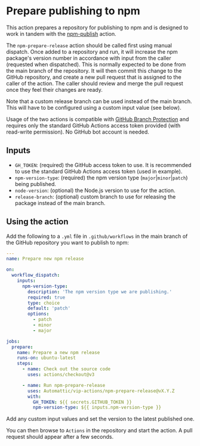 # Prepare publishing to npm

This action prepares a repository for publishing to npm and is designed to work in tandem with the [npm-publish](../npm-publish/README.md) action.

The `npm-prepare-release` action should be called first using manual dispatch. Once added to a repository and run, it will increase the npm package's version number in accordance with input from the caller (requested when dispatched). This is normally expected to be done from the main branch of the repository. It will then commit this change to the GitHub repository, and create a new pull request that is assigned to the caller of the action. The caller should review and merge the pull request once they feel their changes are ready.

Note that a custom release branch can be used instead of the main branch. This will have to be configured using a custom input value (see below). 

Usage of the two actions is compatible with [GitHub Branch Protection](https://docs.github.com/en/repositories/configuring-branches-and-merges-in-your-repository/managing-protected-branches/about-protected-branches) and requires only the standard GitHub Actions access token provided (with read-write permission). No GitHub bot account is needed.

## Inputs

* `GH_TOKEN`: (required) the GitHub access token to use. It is recommended to use the standard GitHub Actions access token (used in example).
* `npm-version-type`: (required) the npm version type (`major`|`minor`|`patch`) being published.
* `node-version`: (optional) the Node.js version to use for the action.
* `release-branch`: (optional) custom branch to use for releasing the package instead of the main branch. 

## Using the action

Add the following to a `.yml` file in `.github/workflows` in the main branch of the GitHub repository you want to publish to npm:

```yaml
---
name: Prepare new npm release

on:
  workflow_dispatch:
    inputs:
      npm-version-type:
        description: 'The npm version type we are publishing.'
        required: true
        type: choice
        default: 'patch'
        options:
          - patch
          - minor
          - major

jobs:
  prepare:
    name: Prepare a new npm release
    runs-on: ubuntu-latest
    steps:    
      - name: Check out the source code
        uses: actions/checkout@v3

      - name: Run npm-prepare-release
        uses: Automattic/vip-actions/npm-prepare-release@vX.Y.Z
        with:
          GH_TOKEN: ${{ secrets.GITHUB_TOKEN }}
          npm-version-type: ${{ inputs.npm-version-type }}
```

Add any custom input values and set the version to the latest published one.

You can then browse to `Actions` in the repository and start the action. A pull request should appear after a few seconds.

